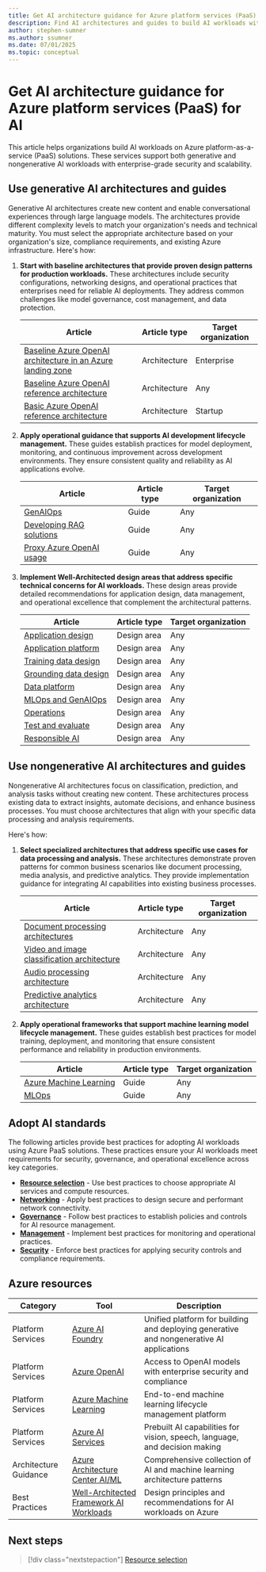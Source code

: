```yaml
---
title: Get AI architecture guidance for Azure platform services (PaaS) for AI
description: Find AI architectures and guides to build AI workloads with Azure AI platform services like Azure AI Foundry, Azure OpenAI, Azure Machine Learning, and Azure AI Services.
author: stephen-sumner
ms.author: ssumner
ms.date: 07/01/2025
ms.topic: conceptual
---
```


# Get AI architecture guidance for Azure platform services (PaaS) for AI

This article helps organizations build AI workloads on Azure platform-as-a-service (PaaS) solutions. These services support both generative and nongenerative AI workloads with enterprise-grade security and scalability.

## Use generative AI architectures and guides

Generative AI architectures create new content and enable conversational experiences through large language models. The architectures provide different complexity levels to match your organization's needs and technical maturity. You must select the appropriate architecture based on your organization's size, compliance requirements, and existing Azure infrastructure. Here's how:

1. **Start with baseline architectures that provide proven design patterns for production workloads.** These architectures include security configurations, networking designs, and operational practices that enterprises need for reliable AI deployments. They address common challenges like model governance, cost management, and data protection.

   | Article | Article type | Target organization |
   |---------|--------------|---------------------|
   | [Baseline Azure OpenAI architecture in an Azure landing zone](/azure/architecture/ai-ml/architecture/azure-openai-baseline-landing-zone) | Architecture | Enterprise |
   | [Baseline Azure OpenAI reference architecture](/azure/architecture/ai-ml/architecture/baseline-openai-e2e-chat) | Architecture | Any |
   | [Basic Azure OpenAI reference architecture](/azure/architecture/ai-ml/architecture/basic-openai-e2e-chat) | Architecture | Startup |

2. **Apply operational guidance that supports AI development lifecycle management.** These guides establish practices for model deployment, monitoring, and continuous improvement across development environments. They ensure consistent quality and reliability as AI applications evolve.

   | Article | Article type | Target organization |
   |---------|--------------|---------------------|
   | [GenAIOps](/azure/architecture/ai-ml/guide/genaiops-for-mlops) | Guide | Any |
   | [Developing RAG solutions](/azure/architecture/ai-ml/guide/rag/rag-solution-design-and-evaluation-guide) | Guide | Any |
   | [Proxy Azure OpenAI usage](/azure/architecture/ai-ml/guide/azure-openai-gateway-guide) | Guide | Any |

3. **Implement Well-Architected design areas that address specific technical concerns for AI workloads.** These design areas provide detailed recommendations for application design, data management, and operational excellence that complement the architectural patterns.

   | Article | Article type | Target organization |
   |---------|--------------|---------------------|
   | [Application design](/azure/well-architected/ai/application-design) | Design area | Any |
   | [Application platform](/azure/well-architected/ai/application-platform) | Design area | Any |
   | [Training data design](/azure/well-architected/ai/training-data-design) | Design area | Any |
   | [Grounding data design](/azure/well-architected/ai/grounding-data-design) | Design area | Any |
   | [Data platform](/azure/well-architected/ai/data-platform) | Design area | Any |
   | [MLOps and GenAIOps](/azure/well-architected/ai/mlops-genaiops) | Design area | Any |
   | [Operations](/azure/well-architected/ai/operations) | Design area | Any |
   | [Test and evaluate](/azure/well-architected/ai/test) | Design area | Any |
   | [Responsible AI](/azure/well-architected/ai/responsible-ai) | Design area | Any |

## Use nongenerative AI architectures and guides

Nongenerative AI architectures focus on classification, prediction, and analysis tasks without creating new content. These architectures process existing data to extract insights, automate decisions, and enhance business processes. You must choose architectures that align with your specific data processing and analysis requirements.

Here's how:

1. **Select specialized architectures that address specific use cases for data processing and analysis.** These architectures demonstrate proven patterns for common business scenarios like document processing, media analysis, and predictive analytics. They provide implementation guidance for integrating AI capabilities into existing business processes.

   | Article | Article type | Target organization |
   |---------|--------------|---------------------|
   | [Document processing architectures](/azure/architecture/ai-ml/architecture/automate-document-classification-durable-functions) | Architecture | Any |
   | [Video and image classification architecture](/azure/architecture/ai-ml/architecture/analyze-video-computer-vision-machine-learning) | Architecture | Any |
   | [Audio processing architecture](/azure/architecture/ai-ml/openai/architecture/call-center-openai-analytics) | Architecture | Any |
   | [Predictive analytics architecture](/azure/architecture/ai-ml/idea/personalized-offers) | Architecture | Any |

2. **Apply operational frameworks that support machine learning model lifecycle management.** These guides establish best practices for model training, deployment, and monitoring that ensure consistent performance and reliability in production environments.

   | Article | Article type | Target organization |
   |---------|--------------|---------------------|
   | [Azure Machine Learning](/azure/architecture/ai-ml/#azure-machine-learning) | Guide | Any |
   | [MLOps](/azure/architecture/ai-ml/guide/machine-learning-operations-v2) | Guide | Any |

## Adopt AI standards

The following articles provide best practices for adopting AI workloads using Azure PaaS solutions. These practices ensure your AI workloads meet requirements for security, governance, and operational excellence across key categories.

- **[Resource selection](./resource-selection.md)** - Use best practices to choose appropriate AI services and compute resources.
- **[Networking](./networking.md)** - Apply best practices to design secure and performant network connectivity.
- **[Governance](./governance.md)** - Follow best practices to establish policies and controls for AI resource management.
- **[Management](./management.md)** - Implement best practices for monitoring and operational practices.
- **[Security](./security.md)** - Enforce best practices for applying security controls and compliance requirements.

## Azure resources

| Category | Tool | Description |
|----------|------|-------------|
| Platform Services | [Azure AI Foundry](https://learn.microsoft.com/azure/ai-foundry/what-is-azure-ai-foundry) | Unified platform for building and deploying generative and nongenerative AI applications |
| Platform Services | [Azure OpenAI](https://learn.microsoft.com/azure/ai-services/openai/) | Access to OpenAI models with enterprise security and compliance |
| Platform Services | [Azure Machine Learning](https://learn.microsoft.com/azure/machine-learning/overview-what-is-azure-machine-learning) | End-to-end machine learning lifecycle management platform |
| Platform Services | [Azure AI Services](https://learn.microsoft.com/azure/ai-services/what-are-ai-services) | Prebuilt AI capabilities for vision, speech, language, and decision making |
| Architecture Guidance | [Azure Architecture Center AI/ML](https://learn.microsoft.com/azure/architecture/ai-ml/) | Comprehensive collection of AI and machine learning architecture patterns |
| Best Practices | [Well-Architected Framework AI Workloads](https://learn.microsoft.com/azure/well-architected/ai/get-started) | Design principles and recommendations for AI workloads on Azure |

## Next steps

> [!div class="nextstepaction"]
> [Resource selection](./resource-selection.md)